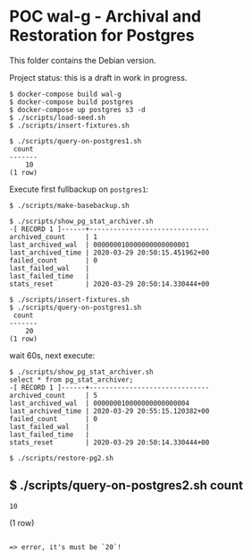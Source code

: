# POC wal-g - Archival and Restoration for Postgres

This folder contains the Debian version.

Project status: this is a draft in work in progress.

```
$ docker-compose build wal-g
$ docker-compose build postgres
$ docker-compose up postgres s3 -d
$ ./scripts/load-seed.sh
$ ./scripts/insert-fixtures.sh
```

```
$ ./scripts/query-on-postgres1.sh
 count
-------
    10
(1 row)
```

Execute first fullbackup on `postgres1`:

```
$ ./scripts/make-basebackup.sh
```


```
$ ./scripts/show_pg_stat_archiver.sh
-[ RECORD 1 ]------+------------------------------
archived_count     | 1
last_archived_wal  | 000000010000000000000001
last_archived_time | 2020-03-29 20:50:15.451962+00
failed_count       | 0
last_failed_wal    |
last_failed_time   |
stats_reset        | 2020-03-29 20:50:14.330444+00
```

```
$ ./scripts/insert-fixtures.sh
$ ./scripts/query-on-postgres1.sh
 count
-------
    20
(1 row)
```

wait 60s, next execute:

```
$ ./scripts/show_pg_stat_archiver.sh
select * from pg_stat_archiver;
-[ RECORD 1 ]------+------------------------------
archived_count     | 5
last_archived_wal  | 000000010000000000000004
last_archived_time | 2020-03-29 20:55:15.120382+00
failed_count       | 0
last_failed_wal    |
last_failed_time   |
stats_reset        | 2020-03-29 20:50:14.330444+00
```

```
$ ./scripts/restore-pg2.sh

```
$ ./scripts/query-on-postgres2.sh
 count
-------
    10
(1 row)
```

=> error, it's must be `20`!